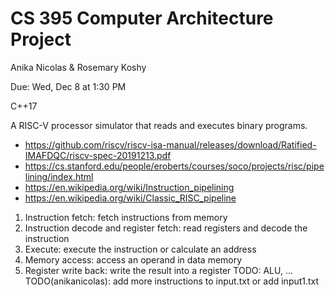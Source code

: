 # CS 395 Computer Architecture Project

Anika Nicolas & Rosemary Koshy

Due: Wed, Dec 8 at 1:30 PM

C++17

A RISC-V processor simulator that reads and executes binary programs.
 * https://github.com/riscv/riscv-isa-manual/releases/download/Ratified-IMAFDQC/riscv-spec-20191213.pdf
 * https://cs.stanford.edu/people/eroberts/courses/soco/projects/risc/pipelining/index.html
 * https://en.wikipedia.org/wiki/Instruction_pipelining
 * https://en.wikipedia.org/wiki/Classic_RISC_pipeline
1. Instruction fetch: fetch instructions from memory
2. Instruction decode and register fetch: read registers and decode the instruction
3. Execute: execute the instruction or calculate an address
4. Memory access: access an operand in data memory
5. Register write back: write the result into a register
TODO: ALU, ...
TODO(anikanicolas): add more instructions to input.txt or add input1.txt
